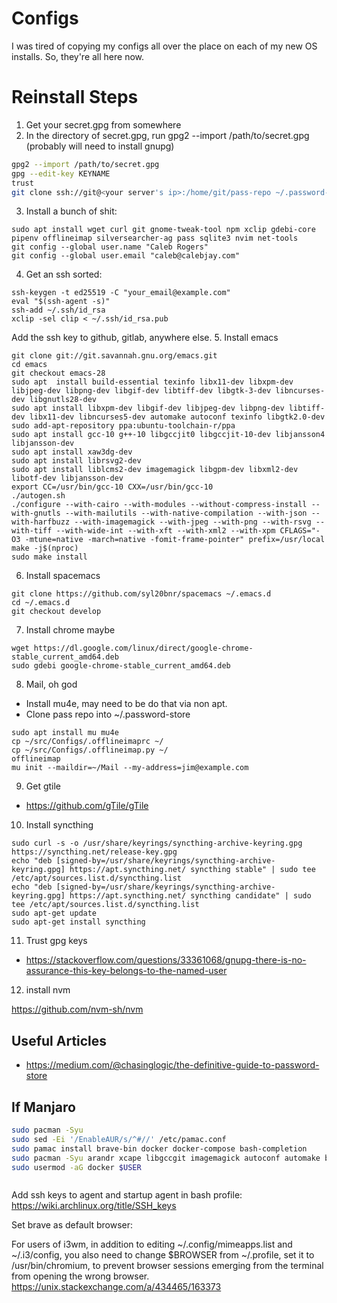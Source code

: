 # Configs
I was tired of copying my configs all over the place on each of my new OS installs. So, they're all here now.

# Reinstall Steps

1. Get your secret.gpg from somewhere
2. In the directory of secret.gpg, run gpg2 --import /path/to/secret.gpg (probably will need to install gnupg)

```bash
gpg2 --import /path/to/secret.gpg
gpg --edit-key KEYNAME
trust
git clone ssh://git@<your server's ip>:/home/git/pass-repo ~/.password-store
```

3. Install a bunch of shit:
```
sudo apt install wget curl git gnome-tweak-tool npm xclip gdebi-core pipenv offlineimap silversearcher-ag pass sqlite3 nvim net-tools
git config --global user.name "Caleb Rogers"
git config --global user.email "caleb@calebjay.com"
```
4. Get an ssh sorted:

```
ssh-keygen -t ed25519 -C "your_email@example.com"
eval "$(ssh-agent -s)"
ssh-add ~/.ssh/id_rsa
xclip -sel clip < ~/.ssh/id_rsa.pub
```

Add the ssh key to github, gitlab, anywhere else.
5. Install emacs
```
git clone git://git.savannah.gnu.org/emacs.git
cd emacs
git checkout emacs-28
sudo apt  install build-essential texinfo libx11-dev libxpm-dev libjpeg-dev libpng-dev libgif-dev libtiff-dev libgtk-3-dev libncurses-dev libgnutls28-dev
sudo apt install libxpm-dev libgif-dev libjpeg-dev libpng-dev libtiff-dev libx11-dev libncurses5-dev automake autoconf texinfo libgtk2.0-dev
sudo add-apt-repository ppa:ubuntu-toolchain-r/ppa
sudo apt install gcc-10 g++-10 libgccjit0 libgccjit-10-dev libjansson4 libjansson-dev
sudo apt install xaw3dg-dev
sudo apt install librsvg2-dev
sudo apt install liblcms2-dev imagemagick libgpm-dev libxml2-dev libotf-dev libjansson-dev
export CC=/usr/bin/gcc-10 CXX=/usr/bin/gcc-10
./autogen.sh
./configure --with-cairo --with-modules --without-compress-install --with-gnutls --with-mailutils --with-native-compilation --with-json --with-harfbuzz --with-imagemagick --with-jpeg --with-png --with-rsvg --with-tiff --with-wide-int --with-xft --with-xml2 --with-xpm CFLAGS="-O3 -mtune=native -march=native -fomit-frame-pointer" prefix=/usr/local
make -j$(nproc)
sudo make install

```
6. Install spacemacs

```
git clone https://github.com/syl20bnr/spacemacs ~/.emacs.d
cd ~/.emacs.d
git checkout develop
```

7. Install chrome maybe

```
wget https://dl.google.com/linux/direct/google-chrome-stable_current_amd64.deb
sudo gdebi google-chrome-stable_current_amd64.deb
```

8. Mail, oh god

* Install mu4e, may need to be do that via non apt.
* Clone pass repo into ~/.password-store

```
sudo apt install mu mu4e
cp ~/src/Configs/.offlineimaprc ~/
cp ~/src/Configs/.offlineimap.py ~/
offlineimap
mu init --maildir=~/Mail --my-address=jim@example.com
```
9. Get gtile

* https://github.com/gTile/gTile

10. Install syncthing

```
sudo curl -s -o /usr/share/keyrings/syncthing-archive-keyring.gpg https://syncthing.net/release-key.gpg
echo "deb [signed-by=/usr/share/keyrings/syncthing-archive-keyring.gpg] https://apt.syncthing.net/ syncthing stable" | sudo tee /etc/apt/sources.list.d/syncthing.list
echo "deb [signed-by=/usr/share/keyrings/syncthing-archive-keyring.gpg] https://apt.syncthing.net/ syncthing candidate" | sudo tee /etc/apt/sources.list.d/syncthing.list
sudo apt-get update
sudo apt-get install syncthing
```

11. Trust gpg keys
* https://stackoverflow.com/questions/33361068/gnupg-there-is-no-assurance-this-key-belongs-to-the-named-user

12. install nvm

https://github.com/nvm-sh/nvm
## Useful Articles

* https://medium.com/@chasinglogic/the-definitive-guide-to-password-store


## If Manjaro

```bash
sudo pacman -Syu
sudo sed -Ei '/EnableAUR/s/^#//' /etc/pamac.conf
sudo pamac install brave-bin docker docker-compose bash-completion
sudo pacman -Syu arandr xcape libgccgit imagemagick autoconf automake build-essential
sudo usermod -aG docker $USER



```

Add ssh keys to agent and startup agent in bash profile: https://wiki.archlinux.org/title/SSH_keys

Set brave as default browser:

For users of i3wm, in addition to editing ~/.config/mimeapps.list and ~/.i3/config, you also need to change $BROWSER from ~/.profile, set it to /usr/bin/chromium, to prevent browser sessions emerging from the terminal from opening the wrong browser.
https://unix.stackexchange.com/a/434465/163373
